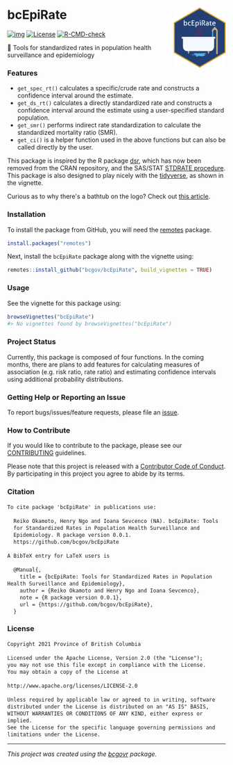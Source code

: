 <!-- README.md is generated from README.Rmd. Please edit that file -->

# bcEpiRate <a href="https://github.com/bcgov/bcEpiRate"><img src="man/figures/logo.png" align="right" height="138.5"/></a>

<!-- badges: start -->

[![img](https://img.shields.io/badge/Lifecycle-Stable-97ca00)](https://github.com/bcgov/repomountie/blob/master/doc/lifecycle-badges.md) [![License](https://img.shields.io/badge/License-Apache%202.0-blue.svg)](https://opensource.org/licenses/Apache-2.0) [![R-CMD-check](https://github.com/bcgov-c/bcphser-analysis/workflows/R-CMD-check/badge.svg)](https://github.com/bcgov-c/bcphser-analysis/actions)

:toolbox: Tools for standardized rates in population health surveillance and epidemiology

### Features

-   `get_spec_rt()` calculates a specific/crude rate and constructs a confidence interval around the estimate.
-   `get_ds_rt()` calculates a directly standardized rate and constructs a confidence interval around the estimate using a user-specified standard population.
-   `get_smr()` performs indirect rate standardization to calculate the standardized mortality ratio (SMR).
-   `get_ci()` is a helper function used in the above functions but can also be called directly by the user.

This package is inspired by the R package [dsr](https://cran.r-project.org/web/packages/dsr/index.html), which has now been removed from the CRAN repository, and the SAS/STAT [STDRATE procedure](https://support.sas.com/documentation/onlinedoc/stat/151/stdrate.pdf). This package is also designed to play nicely with the [tidyverse](https://www.tidyverse.org/), as shown in the vignette.

Curious as to why there's a bathtub on the logo? Check out [this article](https://www.publichealth.hscni.net/node/5277).

### Installation

To install the package from GitHub, you will need the [remotes](https://github.com/r-lib/remotes) package.

``` r
install.packages("remotes")
```

Next, install the `bcEpiRate` package along with the vignette using:

``` r
remotes::install_github("bcgov/bcEpiRate", build_vignettes = TRUE)
```

### Usage

See the vignette for this package using:

``` r
browseVignettes("bcEpiRate")
#> No vignettes found by browseVignettes("bcEpiRate")
```

### Project Status

Currently, this package is composed of four functions. In the coming months, there are plans to add features for calculating measures of association (e.g. risk ratio, rate ratio) and estimating confidence intervals using additional probability distributions.

### Getting Help or Reporting an Issue

To report bugs/issues/feature requests, please file an [issue](https://github.com/bcgov/bcEpiRate/issues/).

### How to Contribute

If you would like to contribute to the package, please see our [CONTRIBUTING](CONTRIBUTING.md) guidelines.

Please note that this project is released with a [Contributor Code of Conduct](CODE_OF_CONDUCT.md). By participating in this project you agree to abide by its terms.

### Citation

    To cite package 'bcEpiRate' in publications use:

      Reiko Okamoto, Henry Ngo and Ioana Sevcenco (NA). bcEpiRate: Tools
      for Standardized Rates in Population Health Surveillance and
      Epidemiology. R package version 0.0.1.
      https://github.com/bcgov/bcEpiRate

    A BibTeX entry for LaTeX users is

      @Manual{,
        title = {bcEpiRate: Tools for Standardized Rates in Population Health Surveillance and Epidemiology},
        author = {Reiko Okamoto and Henry Ngo and Ioana Sevcenco},
        note = {R package version 0.0.1},
        url = {https://github.com/bcgov/bcEpiRate},
      }

### License

    Copyright 2021 Province of British Columbia

    Licensed under the Apache License, Version 2.0 (the "License");
    you may not use this file except in compliance with the License.
    You may obtain a copy of the License at

    http://www.apache.org/licenses/LICENSE-2.0

    Unless required by applicable law or agreed to in writing, software distributed under the License is distributed on an "AS IS" BASIS,
    WITHOUT WARRANTIES OR CONDITIONS OF ANY KIND, either express or implied.
    See the License for the specific language governing permissions and limitations under the License.

------------------------------------------------------------------------

*This project was created using the [bcgovr](https://github.com/bcgov/bcgovr) package.*
